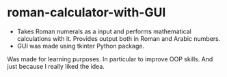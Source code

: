 # roman-calculator-with-GUI
- Takes Roman numerals as a input and performs mathematical calculations with it. Provides output both in Roman and Arabic numbers.
- GUI was made using tkinter Python package.

Was made for learning purposes. In particular to improve OOP skills. And just because I really liked the idea.
